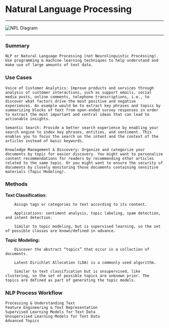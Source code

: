 # Natural Language Processing
****
![NPL Diagram](https://www.cybiant.com/wp-content/uploads/2020/01/CKC-Natural-Language-Processing.png)
***
### Summary

    NLP or Natural Language Processing (not Neurolinguistic Processing).
    Use programming & machine learning techniques to help understand and make use of large amounts of text data.

### Use Cases

    Voice of Customer Analytics: Improve products and services through analysis of customer interactions, such as support emails, social media posts, online comments, telephone transcriptions, i.e., to discover what factors drive the most positive and negative experiences. An example would be to extract key phrases and topics by summarizing blocks of text from open-ended survey responses in order to extract the most important and central ideas that can lead to actionable insights.

    Semantic Search: Provide a better search experience by enabling your search engine to index key phrases, entities, and sentiment. This enables you to focus the search on the intent and the context of the articles instead of basic keywords.

    Knowledge Management & Discovery: Organize and categorize your documents by topic for easier discovery. You might want to personalize content recommendations for readers by recommending other articles related to the same topic. Or you might want to ensure the security of documents by closely monitoring those documents containing sensitive materials (Topic Modeling).

### Methods

 **Text Classification:**

        Assign tags or categories to text according to its content.

        Applications: sentiment analysis, topic labeling, spam detection, and intent detection.

        Similar to topic modeling, but is supervised learning, so the set of possible classes are known/defined in advance.

 **Topic Modeling:**

        Discover the abstract “topics” that occur in a collection of documents.

        Latent Dirichlet Allocation (LDA) is a commonly used algorithm.

        Similar to text classification but is unsupervised, like clustering, so the set of possible topics are unknown prior. The topics are defined as part of generating the topic models.

### NLP Process Workflow

    Processing & Understanding Text
    Feature Engineering & Text Representation
    Supervised Learning Models for Text Data
    Unsupervised Learning Models for Text Data
    Advanced Topics
